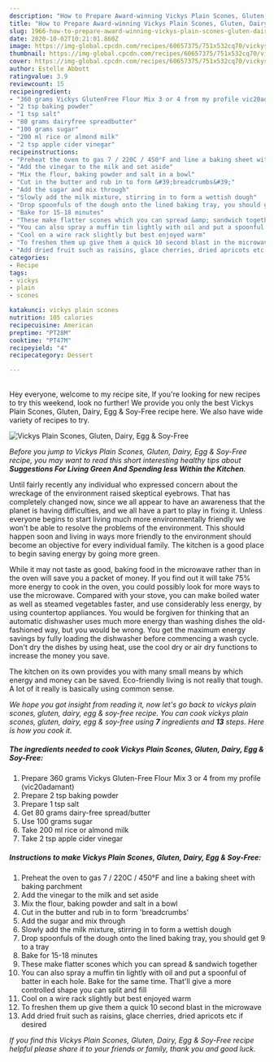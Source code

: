 ```yaml
---
description: "How to Prepare Award-winning Vickys Plain Scones, Gluten, Dairy, Egg &amp;amp; Soy-Free"
title: "How to Prepare Award-winning Vickys Plain Scones, Gluten, Dairy, Egg &amp;amp; Soy-Free"
slug: 1966-how-to-prepare-award-winning-vickys-plain-scones-gluten-dairy-egg-and-amp-soy-free
date: 2020-10-02T10:21:01.860Z
image: https://img-global.cpcdn.com/recipes/60657375/751x532cq70/vickys-plain-scones-gluten-dairy-egg-soy-free-recipe-main-photo.jpg
thumbnail: https://img-global.cpcdn.com/recipes/60657375/751x532cq70/vickys-plain-scones-gluten-dairy-egg-soy-free-recipe-main-photo.jpg
cover: https://img-global.cpcdn.com/recipes/60657375/751x532cq70/vickys-plain-scones-gluten-dairy-egg-soy-free-recipe-main-photo.jpg
author: Estelle Abbott
ratingvalue: 3.9
reviewcount: 15
recipeingredient:
- "360 grams Vickys GlutenFree Flour Mix 3 or 4 from my profile vic20adamant"
- "2 tsp baking powder"
- "1 tsp salt"
- "80 grams dairyfree spreadbutter"
- "100 grams sugar"
- "200 ml rice or almond milk"
- "2 tsp apple cider vinegar"
recipeinstructions:
- "Preheat the oven to gas 7 / 220C / 450°F and line a baking sheet with baking parchment"
- "Add the vinegar to the milk and set aside"
- "Mix the flour, baking powder and salt in a bowl"
- "Cut in the butter and rub in to form &#39;breadcrumbs&#39;"
- "Add the sugar and mix through"
- "Slowly add the milk mixture, stirring in to form a wettish dough"
- "Drop spoonfuls of the dough onto the lined baking tray, you should get 9 to a tray"
- "Bake for 15-18 minutes"
- "These make flatter scones which you can spread &amp; sandwich together"
- "You can also spray a muffin tin lightly with oil and put a spoonful of batter in each hole. Bake for the same time. That&#39;ll give a more controlled shape you can split and fill"
- "Cool on a wire rack slightly but best enjoyed warm"
- "To freshen them up give them a quick 10 second blast in the microwave"
- "Add dried fruit such as raisins, glace cherries, dried apricots etc if desired"
categories:
- Recipe
tags:
- vickys
- plain
- scones

katakunci: vickys plain scones 
nutrition: 105 calories
recipecuisine: American
preptime: "PT28M"
cooktime: "PT47M"
recipeyield: "4"
recipecategory: Dessert

---
```

<br>
Hey everyone, welcome to my recipe site, If you're looking for new recipes to try this weekend, look no further! We provide you only the best Vickys Plain Scones, Gluten, Dairy, Egg &amp; Soy-Free recipe here. We also have wide variety of recipes to try.
<br>


![Vickys Plain Scones, Gluten, Dairy, Egg &amp; Soy-Free](https://img-global.cpcdn.com/recipes/60657375/751x532cq70/vickys-plain-scones-gluten-dairy-egg-soy-free-recipe-main-photo.jpg)

<i>Before you jump to Vickys Plain Scones, Gluten, Dairy, Egg &amp; Soy-Free recipe, you may want to read this short interesting healthy tips about 
<strong>Suggestions For Living Green And Spending less Within the Kitchen</strong>.</i>
</br>

Until fairly recently any individual who expressed concern about the wreckage of the environment raised skeptical eyebrows. That has completely changed now, since we all appear to have an awareness that the planet is having difficulties, and we all have a part to play in fixing it. Unless everyone begins to start living much more environmentally friendly we won't be able to resolve the problems of the environment. This should happen soon and living in ways more friendly to the environment should become an objective for every individual family. The kitchen is a good place to begin saving energy by going more green.

While it may not taste as good, baking food in the microwave rather than in the oven will save you a packet of money. If you find out it will take 75% more energy to cook in the oven, you could possibly look for more ways to use the microwave. Compared with your stove, you can make boiled water as well as steamed vegetables faster, and use considerably less energy, by using countertop appliances. You would be forgiven for thinking that an automatic dishwasher uses much more energy than washing dishes the old-fashioned way, but you would be wrong. You get the maximum energy savings by fully loading the dishwasher before commencing a wash cycle. Don't dry the dishes by using heat, use the cool dry or air dry functions to increase the money you save.

The kitchen on its own provides you with many small means by which energy and money can be saved. Eco-friendly living is not really that tough. A lot of it really is basically using common sense.


<i>We hope you got insight from reading it, now let's go back to vickys plain scones, gluten, dairy, egg &amp; soy-free recipe. You can cook vickys plain scones, gluten, dairy, egg &amp; soy-free using <strong>7</strong> ingredients and <strong>13</strong> steps. Here is how you cook it.
</i>

##### The ingredients needed to cook Vickys Plain Scones, Gluten, Dairy, Egg &amp; Soy-Free:

1. Prepare 360 grams Vickys Gluten-Free Flour Mix 3 or 4 from my profile (vic20adamant)
1. Prepare 2 tsp baking powder
1. Prepare 1 tsp salt
1. Get 80 grams dairy-free spread/butter
1. Use 100 grams sugar
1. Take 200 ml rice or almond milk
1. Take 2 tsp apple cider vinegar


##### Instructions to make Vickys Plain Scones, Gluten, Dairy, Egg &amp; Soy-Free:

1. Preheat the oven to gas 7 / 220C / 450°F and line a baking sheet with baking parchment
1. Add the vinegar to the milk and set aside
1. Mix the flour, baking powder and salt in a bowl
1. Cut in the butter and rub in to form &#39;breadcrumbs&#39;
1. Add the sugar and mix through
1. Slowly add the milk mixture, stirring in to form a wettish dough
1. Drop spoonfuls of the dough onto the lined baking tray, you should get 9 to a tray
1. Bake for 15-18 minutes
1. These make flatter scones which you can spread &amp; sandwich together
1. You can also spray a muffin tin lightly with oil and put a spoonful of batter in each hole. Bake for the same time. That&#39;ll give a more controlled shape you can split and fill
1. Cool on a wire rack slightly but best enjoyed warm
1. To freshen them up give them a quick 10 second blast in the microwave
1. Add dried fruit such as raisins, glace cherries, dried apricots etc if desired


<i>If you find this Vickys Plain Scones, Gluten, Dairy, Egg &amp; Soy-Free recipe helpful please share it to your friends or family, thank you and good luck.</i>
